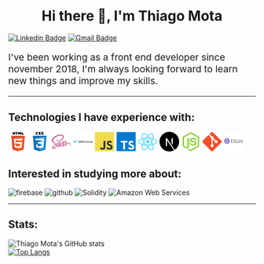 <h1 align="center">Hi there 👋, I'm Thiago Mota</h1>

[![Linkedin Badge](https://img.shields.io/badge/-Thiago%20Mota-4c8eda?style=flat-square&logo=Linkedin&logoColor=white&link=https://www.linkedin.com/in/thiago-mota-silva-707718160/)](https://www.linkedin.com/in/thiago-mota-silva-707718160/) 
[![Gmail Badge](https://img.shields.io/badge/-thiagomotasilva2000@gmail.com-4c8eda?style=flat-square&logo=Gmail&logoColor=white&link=mailto:thiagomotasilva2000@gmail.com)](mailto:thiagomotasilva2000@gmail.com)

<p style="font-size:1.2rem;">
    I've been working as a front end developer since november 2018, I'm always looking forward to learn new things and improve my skills.
</p>

<hr>

<h2>Technologies I have experience with:</h2>
 <img src="https://raw.githubusercontent.com/devicons/devicon/master/icons/html5/html5-original-wordmark.svg" height="40" title="html5" alt="html5"/>
 <img src="https://raw.githubusercontent.com/devicons/devicon/master/icons/css3/css3-original-wordmark.svg" height="40" title="css3" alt="css3"/>
 <img src="https://raw.githubusercontent.com/devicons/devicon/master/icons/sass/sass-original.svg" height="40" title="sass" alt="sass"/>
 <img src="https://raw.githubusercontent.com/devicons/devicon/master/icons/tailwindcss/tailwindcss-original-wordmark.svg" height="40" title="tailwindcss" alt="tailwindcss"/>
 <img src="https://raw.githubusercontent.com/devicons/devicon/master/icons/javascript/javascript-original.svg" height="40" title="javascript" alt="javascript"/>
 <img src="https://raw.githubusercontent.com/devicons/devicon/master/icons/typescript/typescript-original.svg" height="40" title="typescript" alt="typescript"/>
 <img src="https://raw.githubusercontent.com/devicons/devicon/master/icons/react/react-original.svg" height="40" title="ReactJS" alt="ReactJS"/>
 <img src="https://raw.githubusercontent.com/devicons/devicon/master/icons/nextjs/nextjs-original.svg" height="40" title="NextJS" alt="NextJS"/>
 <img src="https://raw.githubusercontent.com/devicons/devicon/master/icons/nodejs/nodejs-original.svg" height="40" title="NodeJS" alt="NodeJS"/>
 <img src="https://raw.githubusercontent.com/devicons/devicon/master/icons/git/git-original.svg" height="40" title="git" alt="git"/>
 <img src="https://raw.githubusercontent.com/devicons/devicon/master/icons/eslint/eslint-original-wordmark.svg" height="40" title="eslint" alt="eslint"/>

 <h2>Interested in studying more about:</h2>
 <img src="https://cdn.jsdelivr.net/gh/devicons/devicon/icons/firebase/firebase-plain.svg" height="40" title="firebase" alt="firebase"/>
 <img src="https://cdn.jsdelivr.net/gh/devicons/devicon/icons/github/github-original.svg" height="40" title="github" alt="github"/>
 <img src="https://cdn.jsdelivr.net/gh/devicons/devicon/icons/solidity/solidity-original.svg" height="40" title="Solidity" alt="Solidity"/>
 <img src="https://cdn.jsdelivr.net/gh/devicons/devicon/icons/amazonwebservices/amazonwebservices-original.svg" height="40" title="Amazon Web Services" alt="Amazon Web Services"/>
 
 <hr>

 <h2>Stats:</h2>

![Thiago Mota's GitHub stats](https://github-readme-stats.vercel.app/api?username=TSMota&show_icons=true&theme=github_dark)
<br>
[![Top Langs](https://github-readme-stats.vercel.app/api/top-langs/?username=TSmota&layout=compact&theme=github_dark)](https://github.com/TSmota/github-readme-stats)